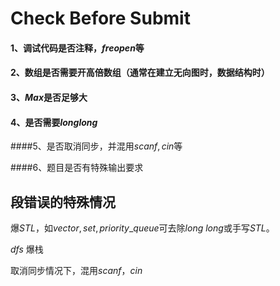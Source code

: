 # Check Before Submit

#### 1、调试代码是否注释，$freopen$等

#### 2、数组是否需要开高倍数组（通常在建立无向图时，数据结构时）

#### 3、$Max$是否足够大

#### 4、是否需要$long long$

####5、是否取消同步，并混用$scanf,cin$等

####6、题目是否有特殊输出要求



## 段错误的特殊情况

爆$STL$，如$vector,set,priority\_queue$可去除$long\ long$或手写$STL$。

$dfs$ 爆栈

取消同步情况下，混用$scanf，cin$